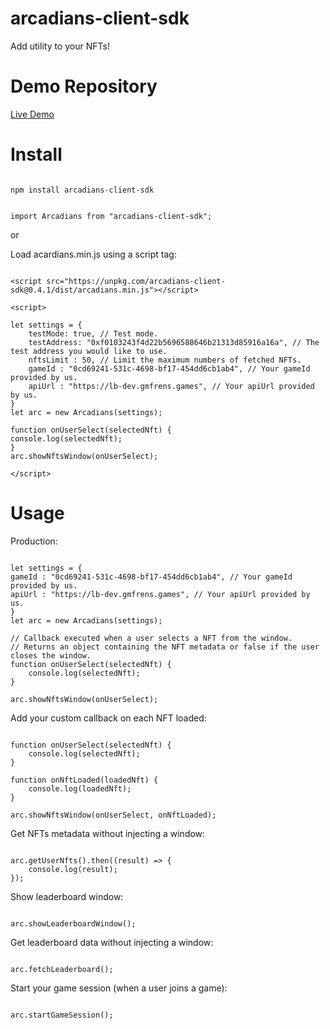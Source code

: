 # arcadians-client-sdk

Add utility to your NFTs!

# Demo Repository

[Live Demo](https://github.com/alto-io/sdk-example-client)

# Install

```

npm install arcadians-client-sdk

```

```

import Arcadians from "arcadians-client-sdk";

```

or

Load acardians.min.js using a script tag:

```

<script src="https://unpkg.com/arcadians-client-sdk@0.4.1/dist/arcadians.min.js"></script>

<script>

let settings = {
	testMode: true, // Test mode.
	testAddress: "0xf0103243f4d22b5696588646b21313d85916a16a", // The test address you would like to use.
	nftsLimit : 50, // Limit the maximum numbers of fetched NFTs.
	gameId : "0cd69241-531c-4698-bf17-454dd6cb1ab4", // Your gameId provided by us.
	apiUrl : "https://lb-dev.gmfrens.games", // Your apiUrl provided by us.
}
let arc = new Arcadians(settings);

function onUserSelect(selectedNft) {
console.log(selectedNft);
}
arc.showNftsWindow(onUserSelect);

</script>

```

# Usage

Production:

```

let settings = {
gameId : "0cd69241-531c-4698-bf17-454dd6cb1ab4", // Your gameId provided by us.
apiUrl : "https://lb-dev.gmfrens.games", // Your apiUrl provided by us.
}
let arc = new Arcadians(settings);

// Callback executed when a user selects a NFT from the window.
// Returns an object containing the NFT metadata or false if the user closes the window.
function onUserSelect(selectedNft) {
	console.log(selectedNft);
}

arc.showNftsWindow(onUserSelect);

```

Add your custom callback on each NFT loaded:

```

function onUserSelect(selectedNft) {
	console.log(selectedNft);
}

function onNftLoaded(loadedNft) {
	console.log(loadedNft);
}

arc.showNftsWindow(onUserSelect, onNftLoaded);

```

Get NFTs metadata without injecting a window:

```

arc.getUserNfts().then((result) => {
	console.log(result);
});

```

Show leaderboard window:

```

arc.showLeaderboardWindow();

```

Get leaderboard data without injecting a window:

```

arc.fetchLeaderboard();

```

Start your game session (when a user joins a game):

```

arc.startGameSession();

```
